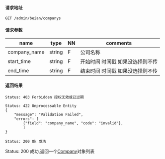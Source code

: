 #### 请求地址

```
GET /admin/beian/companys
```

#### 请求参数	 

name                  |type    |NN |comments
----------------------|--------|---|----------------------
company_name          |string  |F  |公司名称
start_time            |string  |F  |开始时间 时间戳 如果没选择则不传
end_time              |string  |F  |结束时间 时间戳 如果没选择则不传


#### 返回结果

```
Status: 403 Forbidden 授权无效或已过期

Status: 422 Unprocessable Entity
{
    "message": "Validation Failed",
	"errors": [
        {"field": "company_name", "code": "invalid"},
        ]
}

Status: 200 Ok 成功

```

Status: 200 成功,返回一个[Company](entities.md#Company)对象列表